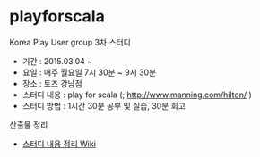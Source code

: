 # playforscala

Korea Play User group 3차 스터디

* 기간 : 2015.03.04 ~
* 요일 : 매주 월요일 7시 30분 ~ 9시 30분
* 장소 : 토즈 강남점
* 스터디 내용 : play for scala (; http://www.manning.com/hilton/ )
* 스터디 방법 : 1시간 30분 공부 및 실습, 30분 회고

산출물 정리
 * [스터디 내용 정리 Wiki](https://github.com/kpug/playforscala/wiki)
